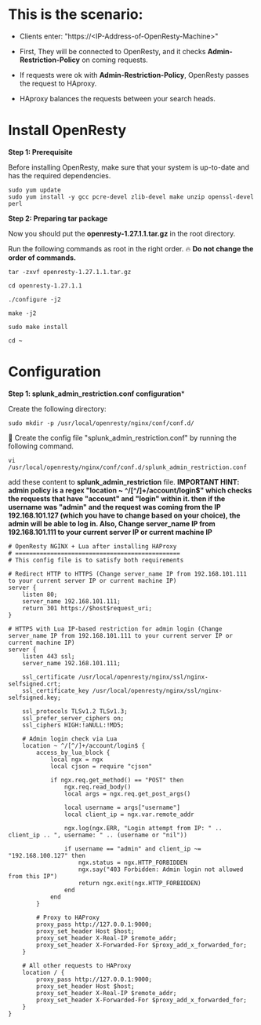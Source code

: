 # This is the scenario:

+ Clients enter: "https://\<IP-Address-of-OpenResty-Machine\>"

+ First, They will be connected to OpenResty, and it checks **Admin-Restriction-Policy** on coming requests.

+ If requests were ok with **Admin-Restriction-Policy**, OpenResty passes the request to HAproxy.

+ HAproxy balances the requests between your search heads.

# Install OpenResty

**Step 1: Prerequisite**

Before installing OpenResty, make sure that your system is up-to-date and has the required dependencies.
```
sudo yum update
sudo yum install -y gcc pcre-devel zlib-devel make unzip openssl-devel perl
```

**Step 2: Preparing tar package**

Now you should put the **openresty-1.27.1.1.tar.gz** in the root directory.

Run the following commands as root in the right order. 🔥 **Do not change the order of commands.**

```
tar -zxvf openresty-1.27.1.1.tar.gz
```

```
cd openresty-1.27.1.1
```

```
./configure -j2
```

```
make -j2
```

```
sudo make install
```

```
cd ~
```

# Configuration

**Step 1: splunk_admin_restriction.conf configuration***

Create the following directory:

```
sudo mkdir -p /usr/local/openresty/nginx/conf/conf.d/
```

🧐 Create the config file "splunk_admin_restriction.conf" by running the following command. 
```
vi /usr/local/openresty/nginx/conf/conf.d/splunk_admin_restriction.conf
```

add these content to **splunk_admin_restriction** file.
**IMPORTANT HINT: admin policy is a regex "location ~ ^/[^/]+/account/login$" which checks the requests that have "account" and "login" within it. then if the username was "admin" and the request was coming from the IP 192.168.101.127 (which you have to change based on your choice), the admin will be able to log in. Also, Change server_name IP from 192.168.101.111 to your current server IP or current machine IP**
```
# OpenResty NGINX + Lua after installing HAProxy
# ===============================================
# This config file is to satisfy both requirements

# Redirect HTTP to HTTPS (Change server_name IP from 192.168.101.111 to your current server IP or current machine IP)
server {
    listen 80;
    server_name 192.168.101.111;
    return 301 https://$host$request_uri;
}

# HTTPS with Lua IP-based restriction for admin login (Change server_name IP from 192.168.101.111 to your current server IP or current machine IP)
server {
    listen 443 ssl;
    server_name 192.168.101.111;

    ssl_certificate /usr/local/openresty/nginx/ssl/nginx-selfsigned.crt;
    ssl_certificate_key /usr/local/openresty/nginx/ssl/nginx-selfsigned.key;

    ssl_protocols TLSv1.2 TLSv1.3;
    ssl_prefer_server_ciphers on;
    ssl_ciphers HIGH:!aNULL:!MD5;

    # Admin login check via Lua
    location ~ ^/[^/]+/account/login$ {
        access_by_lua_block {
            local ngx = ngx
            local cjson = require "cjson"

            if ngx.req.get_method() == "POST" then
                ngx.req.read_body()
                local args = ngx.req.get_post_args()

                local username = args["username"]
                local client_ip = ngx.var.remote_addr

                ngx.log(ngx.ERR, "Login attempt from IP: " .. client_ip .. ", username: " .. (username or "nil"))

                if username == "admin" and client_ip ~= "192.168.100.127" then
                    ngx.status = ngx.HTTP_FORBIDDEN
                    ngx.say("403 Forbidden: Admin login not allowed from this IP")
                    return ngx.exit(ngx.HTTP_FORBIDDEN)
                end
            end
        }

        # Proxy to HAProxy
        proxy_pass http://127.0.0.1:9000;
        proxy_set_header Host $host;
        proxy_set_header X-Real-IP $remote_addr;
        proxy_set_header X-Forwarded-For $proxy_add_x_forwarded_for;
    }

    # All other requests to HAProxy
    location / {
        proxy_pass http://127.0.0.1:9000;
        proxy_set_header Host $host;
        proxy_set_header X-Real-IP $remote_addr;
        proxy_set_header X-Forwarded-For $proxy_add_x_forwarded_for;
    }
}
```
